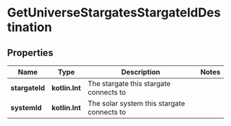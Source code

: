
# GetUniverseStargatesStargateIdDestination

## Properties
Name | Type | Description | Notes
------------ | ------------- | ------------- | -------------
**stargateId** | **kotlin.Int** | The stargate this stargate connects to | 
**systemId** | **kotlin.Int** | The solar system this stargate connects to | 



